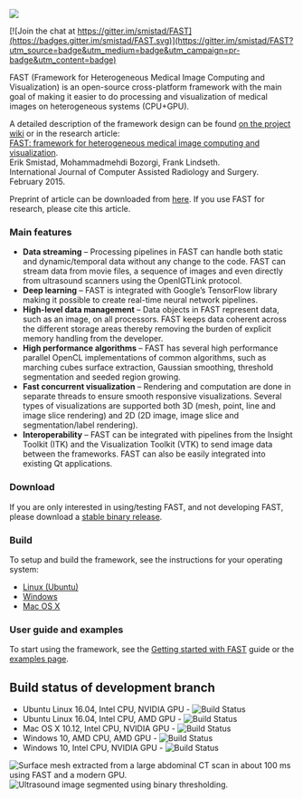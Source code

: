 ![](https://github.com/smistad/FAST/wiki/images/fast_logo.png)

[![Join the chat at https://gitter.im/smistad/FAST](https://badges.gitter.im/smistad/FAST.svg)](https://gitter.im/smistad/FAST?utm_source=badge&utm_medium=badge&utm_campaign=pr-badge&utm_content=badge)

FAST (Framework for Heterogeneous Medical Image Computing and Visualization) is an open-source cross-platform framework with the main goal of making it easier to do processing and visualization of medical images on heterogeneous systems (CPU+GPU).

A detailed description of the framework design can be found [on the project wiki](https://github.com/smistad/FAST/wiki/Framework-Design) or in the research article:  
[FAST: framework for heterogeneous medical image computing and visualization](http://dx.doi.org/10.1007/s11548-015-1158-5).  
Erik Smistad, Mohammadmehdi Bozorgi, Frank Lindseth.  
International Journal of Computer Assisted Radiology and Surgery. February 2015.

Preprint of article can be downloaded from [here](http://www.eriksmistad.no/wp-content/uploads/FAST_framework_for_heterogeneous_medical_image_computing_and_visualization.pdf).
If you use FAST for research, please cite this article.

### Main features

* **Data streaming** – Processing pipelines in FAST can handle both static and dynamic/temporal data without any change to the code. FAST can stream data from movie files, a sequence of images and even directly from ultrasound scanners using the OpenIGTLink protocol.
* **Deep learning** – FAST is integrated with Google’s TensorFlow library making it possible to create real-time neural network pipelines.
* **High-level data management** – Data objects in FAST represent data, such as an image, on all processors. FAST keeps data coherent across the different storage areas thereby removing the burden of explicit memory handling from the developer.
* **High performance algorithms** – FAST has several high performance parallel OpenCL implementations of common algorithms, such as marching cubes surface extraction, Gaussian smoothing, threshold segmentation and seeded region growing.
* **Fast concurrent visualization** – Rendering and computation are done in separate threads to ensure smooth responsive visualizations. Several types of visualizations are supported both 3D (mesh, point, line and image slice rendering) and 2D (2D image, image slice and segmentation/label rendering).
* **Interoperability** – FAST can be integrated with pipelines from the Insight Toolkit (ITK) and the Visualization Toolkit (VTK) to send image data between the frameworks. FAST can also be easily integrated into existing Qt applications.

### Download

If you are only interested in using/testing FAST, and not developing FAST, please download a [stable binary release](https://github.com/smistad/FAST/releases).

### Build

To setup and build the framework, see the instructions for your operating system:
* [Linux (Ubuntu)](https://github.com/smistad/FAST/wiki/Linux-instructions)
* [Windows](https://github.com/smistad/FAST/wiki/Windows-instructions)
* [Mac OS X](https://github.com/smistad/FAST/wiki/Mac-OS-X-instructions)

### User guide and examples

To start using the framework, see the [Getting started with FAST](https://github.com/smistad/FAST/wiki/Getting-started-with-FAST) guide or the [examples page](https://github.com/smistad/FAST/wiki/Examples).

Build status of development branch
---------------------
* Ubuntu Linux 16.04, Intel CPU, NVIDIA GPU - ![Build Status](https://jenkins.eriksmistad.no/job/Ubuntu_16.04_NVIDIA_Development/badge/icon)
* Ubuntu Linux 16.04, Intel CPU, AMD GPU - ![Build Status](https://jenkins.eriksmistad.no/job/Ubuntu_16.04_AMD_Development/badge/icon)
* Mac OS X 10.12, Intel CPU, NVIDIA GPU - ![Build Status](https://jenkins.eriksmistad.no/job/Mac_10.12_NVIDIA_Development/badge/icon)
* Windows 10, AMD CPU, AMD GPU - ![Build Status](https://jenkins.eriksmistad.no/job/Windows_10_AMD_Development/badge/icon)
* Windows 10, Intel CPU, NVIDIA GPU - ![Build Status](https://jenkins.eriksmistad.no/job/Windows_10_NVIDIA_Development/badge/icon)

![Surface mesh extracted from a large abdominal CT scan in about 100 ms using FAST and a modern GPU.](https://github.com/smistad/FAST/wiki/images/surface_extraction.png) ![Ultrasound image segmented using binary thresholding.](https://github.com/smistad/FAST/wiki/images/binary_thresholding.png)
